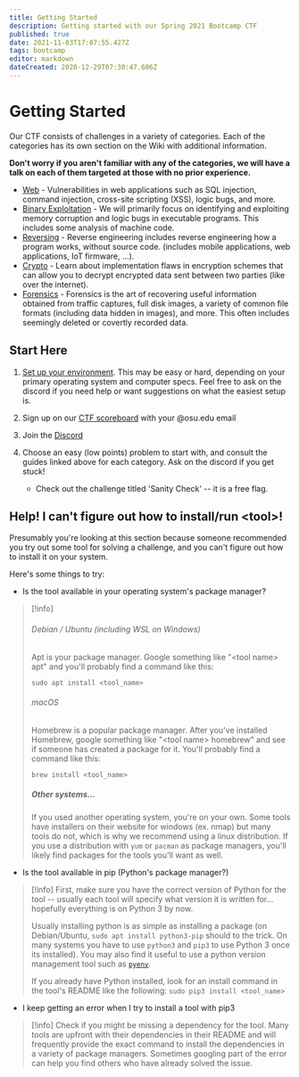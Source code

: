 ```yaml
---
title: Getting Started
description: Getting started with our Spring 2021 Bootcamp CTF
published: true
date: 2021-11-03T17:07:55.427Z
tags: bootcamp
editor: markdown
dateCreated: 2020-12-29T07:30:47.606Z
---
```


# Getting Started

Our CTF consists of challenges in a variety of categories. Each of the categories has its own section on the Wiki with additional information.

**Don't worry if you aren't familiar with any of the categories, we will have a talk on each of them targeted at those with no prior experience.**

- [Web](/Bootcamp-CTF/Challenge-Types/Web) - Vulnerabilities in web applications such as SQL injection, command injection, cross-site scripting (XSS), logic bugs, and more.
- [Binary Exploitation](/Bootcamp-CTF/Challenge-Types/Pwn) - We will primarily focus on identifying and exploiting memory corruption and logic bugs in executable programs. This includes some analysis of machine code.
- [Reversing](/Bootcamp-CTF/Challenge-Types/Reversing) - Reverse engineering includes reverse engineering how a program works, without source code. (includes mobile applications, web applications, IoT firmware, ...). 
- [Crypto](/Bootcamp-CTF/Challenge-Types/Crypto) - Learn about implementation flaws in encryption schemes that can allow you to decrypt encrypted data sent between two parties (like over the internet).
- [Forensics](/Bootcamp-CTF/Challenge-Types/Forensics) - Forensics is the art of recovering useful information obtained from traffic captures, full disk images, a variety of common file formats (including data hidden in images), and more. This often includes seemingly deleted or covertly recorded data.

## Start Here

1. [Set up your environment](/Bootcamp-CTF/Getting-Started/Environment). This may be easy or hard, depending on your primary operating system and computer specs. Feel free to ask on the discord if you need help or want suggestions on what the easiest setup is.

2. Sign up on our [CTF scoreboard](https://bootcamp.osucyber.club) with your @osu.edu email

3. Join the [Discord](https://discord.osucyber.club/)

4. Choose an easy (low points) problem to start with, and consult the guides linked above for each category. Ask on the discord if you get stuck!
    - Check out the challenge titled 'Sanity Check' -- it is a free flag.




## Help! I can't figure out how to install/run \<tool\>!

Presumably you're looking at this section because someone recommended you try out some tool for solving a challenge, and you can't figure out how to install it on your system.

Here's some things to try:

- Is the tool available in your operating system's package manager?

> [!info]
> ###### Debian / Ubuntu (including WSL on Windows)
> Apt is your package manager. Google something like "\<tool name\> apt" and you'll probably find a command like this:
> 
> `
> sudo apt install <tool_name>
> `
> 
> ###### macOS
> Homebrew is a popular package manager. After you've installed Homebrew, google something like "\<tool name\> homebrew" and see if someone has created a package for it. You'll probably find a command like this:
> 
> `
> brew install <tool_name>
> `
> 
> ##### Other systems...
> 
> If you used another operating system, you're on your own. Some tools have installers on their website for windows (ex. nmap) but many tools do not, which is why we recommend using a linux distribution. If you use a distribution with `yum` or `pacman` as package managers, you'll likely find packages for the tools you'll want as well.


- Is the tool available in pip (Python's package manager?)

> [!info]
> First, make sure you have the correct version of Python for the tool -- usually each tool will specify what version it is written for... hopefully everything is on Python 3 by now. 
> 
> Usually installing python is as simple as installing a package (on Debian/Ubuntu, `sudo apt install python3-pip` should to the trick. On many systems you have to use `python3` and `pip3` to use Python 3 once its installed). You may also find it useful to use a python version management tool such as [`pyenv`](https://github.com/pyenv/pyenv).
> 
> If you already have Python installed, look for an install command in the tool's README like the following:
> `
> sudo pip3 install <tool_name>
> `


- I keep getting an error when I try to install a tool with pip3

> [!info]
> Check if you might be missing a dependency for the tool. Many tools are upfront with their dependencies in their README and will frequently provide the exact command to install the dependencies in a variety of package managers. Sometimes googling part of the error can help you find others who have already solved the issue.

